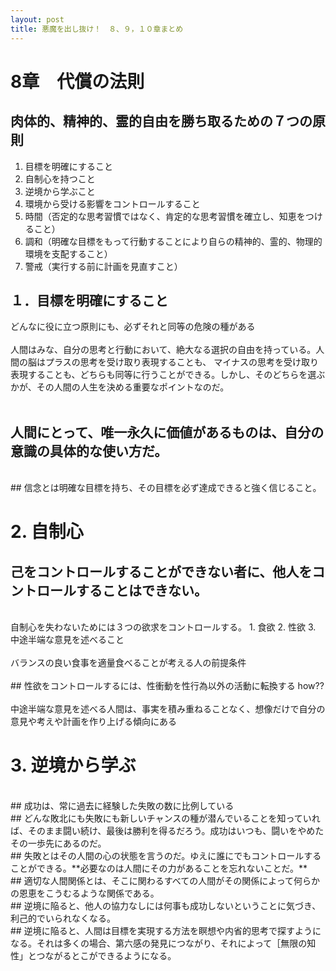 ```yaml
---
layout: post
title: 悪魔を出し抜け！　８、９，１０章まとめ
---
```

# 8章　代償の法則

## 肉体的、精神的、霊的自由を勝ち取るための７つの原則
1. 目標を明確にすること
2. 自制心を持つこと
3. 逆境から学ぶこと
4. 環境から受ける影響をコントロールすること
5. 時間（否定的な思考習慣ではなく、肯定的な思考習慣を確立し、知恵をつけること）
6. 調和（明確な目標をもって行動することにより自らの精神的、霊的、物理的環境を支配すること）
7. 警戒（実行する前に計画を見直すこと）

## １．目標を明確にすること

どんなに役に立つ原則にも、必ずそれと同等の危険の種がある
<br/>
<br/>
人間はみな、自分の思考と行動において、絶大なる選択の自由を持っている。人間の脳はプラスの思考を受け取り表現することも、
マイナスの思考を受け取り表現することも、どちらも同等に行うことができる。しかし、そのどちらを選ぶかが、その人間の人生を決める重要なポイントなのだ。
<br/>
<br/>
## 人間にとって、唯一永久に価値があるものは、自分の意識の具体的な使い方だ。
<br/>
## 信念とは明確な目標を持ち、その目標を必ず達成できると強く信じること。

# 2. 自制心

## 己をコントロールすることができない者に、他人をコントロールすることはできない。
<br/>
自制心を失わないためには３つの欲求をコントロールする。
1. 食欲
2. 性欲
3. 中途半端な意見を述べること
<br/>
<br/>
バランスの良い食事を適量食べることが考える人の前提条件
<br/>
<br/>
## 性欲をコントロールするには、性衝動を性行為以外の活動に転換する
how??
<br/>
<br/>
中途半端な意見を述べる人間は、事実を積み重ねることなく、想像だけで自分の意見や考えや計画を作り上げる傾向にある

# 3. 逆境から学ぶ
<br/>
## 成功は、常に過去に経験した失敗の数に比例している
<br/>
## どんな敗北にも失敗にも新しいチャンスの種が潜んでいることを知っていれば、そのまま闘い続け、最後は勝利を得るだろう。成功はいつも、闘いをやめたその一歩先にあるのだ。
<br/>
## 失敗とはその人間の心の状態を言うのだ。ゆえに誰にでもコントロールすることができる。**必要なのは人間にその力があることを忘れないことだ。**
<br/>
## 適切な人間関係とは、そこに関わるすべての人間がその関係によって何らかの恩恵をこうむるような関係である。
<br/>
## 逆境に陥ると、他人の協力なしには何事も成功しないということに気づき、利己的でいられなくなる。
<br/>
## 逆境に陥ると、人間は目標を実現する方法を瞑想や内省的思考で探すようになる。それは多くの場合、第六感の発見につながり、それによって［無限の知性」とつながるとこができるようになる。



